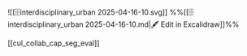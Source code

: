 ![[🗄️interdisciplinary_urban 2025-04-16-10.svg]]
%%[[🗄️interdisciplinary_urban 2025-04-16-10.md|🖋 Edit in Excalidraw]]%%

[[cul_collab_cap_seg_eval]]